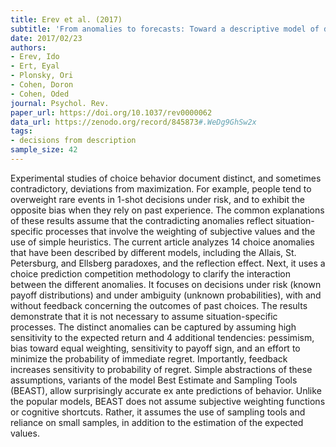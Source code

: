 ```yaml
---
title: Erev et al. (2017)
subtitle: 'From anomalies to forecasts: Toward a descriptive model of decisions under risk, under ambiguity, and from experience.'
date: 2017/02/23
authors:
- Erev, Ido
- Ert, Eyal
- Plonsky, Ori
- Cohen, Doron
- Cohen, Oded
journal: Psychol. Rev.
paper_url: https://doi.org/10.1037/rev0000062
data_url: https://zenodo.org/record/845873#.WeDg9GhSw2x
tags:
- decisions from description
sample_size: 42
---
```


Experimental studies of choice behavior document distinct, and sometimes contradictory, deviations from maximization. For example, people tend to overweight rare events in 1-shot decisions under risk, and to exhibit the opposite bias when they rely on past experience. The common explanations of these results assume that the contradicting anomalies reflect situation-specific processes that involve the weighting of subjective values and the use of simple heuristics. The current article analyzes 14 choice anomalies that have been described by different models, including the Allais, St. Petersburg, and Ellsberg paradoxes, and the reflection effect. Next, it uses a choice prediction competition methodology to clarify the interaction between the different anomalies. It focuses on decisions under risk (known payoff distributions) and under ambiguity (unknown probabilities), with and without feedback concerning the outcomes of past choices. The results demonstrate that it is not necessary to assume situation-specific processes. The distinct anomalies can be captured by assuming high sensitivity to the expected return and 4 additional tendencies: pessimism, bias toward equal weighting, sensitivity to payoff sign, and an effort to minimize the probability of immediate regret. Importantly, feedback increases sensitivity to probability of regret. Simple abstractions of these assumptions, variants of the model Best Estimate and Sampling Tools (BEAST), allow surprisingly accurate ex ante predictions of behavior. Unlike the popular models, BEAST does not assume subjective weighting functions or cognitive shortcuts. Rather, it assumes the use of sampling tools and reliance on small samples, in addition to the estimation of the expected values.
